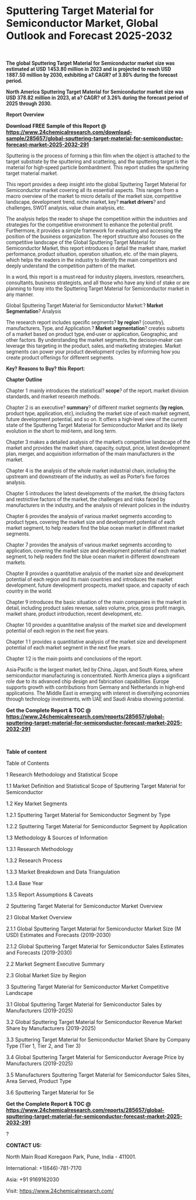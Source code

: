 <h1>Sputtering Target Material for Semiconductor Market, Global Outlook and Forecast 2025-2032</h1><br/><p><span style="font-size:14px"><strong><span style="color:rgb(43, 45, 45); font-family:roboto,sans-serif">The global Sputtering Target Material for Semiconductor market size was estimated at USD 1453.80 million in 2023 and is projected to reach USD 1887.50 million by 2030, exhibiting a? <strong>CAGR</strong>? of 3.80% during the forecast period.</span></strong></span></p>
 
 
 
 <p><span style="font-size:14px"><strong><span style="color:rgb(43, 45, 45); font-family:roboto,sans-serif">North America Sputtering Target Material for Semiconductor market size was USD 378.82 million in 2023, at a? <strong>CAGR</strong>? of 3.26% during the forecast period of 2025 through 2030.</span></strong></span></p>
 
 
 
 <p><span style="font-size:14px"><strong><span style="color:rgb(43, 45, 45); font-family:roboto,sans-serif">Report Overview</span></strong></span></p>
 
 
 
 <div><b>Download FREE Sample of this Report @ <a href="https://www.24chemicalresearch.com/download-sample/285657/global-sputtering-target-material-for-semiconductor-forecast-market-2025-2032-291">https://www.24chemicalresearch.com/download-sample/285657/global-sputtering-target-material-for-semiconductor-forecast-market-2025-2032-291</a></b></div>
 
 
 
 <p><span style="font-size:14px"><span style="color:rgb(43, 45, 45); font-family:roboto,sans-serif">Sputtering is the process of forming a thin film when the object is attached to the target substrate by the sputtering and scattering, and the sputtering target is the material for high-speed particle bombardment. This report studies the sputtering target material market.</span></span></p>
 
 
 
 <p><span style="font-size:14px"><span style="color:rgb(43, 45, 45); font-family:roboto,sans-serif">This report provides a deep insight into the global Sputtering Target Material for Semiconductor market covering all its essential aspects. This ranges from a macro overview of the market to micro details of the market size, competitive landscape, development trend, niche market, key? <strong>market drivers</strong>? and challenges, SWOT analysis, value chain analysis, etc.</span></span></p>
 
 
 
 <p><span style="font-size:14px"><span style="color:rgb(43, 45, 45); font-family:roboto,sans-serif">The analysis helps the reader to shape the competition within the industries and strategies for the competitive environment to enhance the potential profit. Furthermore, it provides a simple framework for evaluating and accessing the position of the business organization. The report structure also focuses on the competitive landscape of the Global Sputtering Target Material for Semiconductor Market, this report introduces in detail the market share, market performance, product situation, operation situation, etc. of the main players, which helps the readers in the industry to identify the main competitors and deeply understand the competition pattern of the market.</span></span></p>
 
 
 
 <p><span style="font-size:14px"><span style="color:rgb(43, 45, 45); font-family:roboto,sans-serif">In a word, this report is a must-read for industry players, investors, researchers, consultants, business strategists, and all those who have any kind of stake or are planning to foray into the Sputtering Target Material for Semiconductor market in any manner.</span></span></p>
 
 
 
 <p><span style="font-size:14px"><span style="color:rgb(43, 45, 45); font-family:roboto,sans-serif">Global Sputtering Target Material for Semiconductor Market:? <strong>Market Segmentation</strong>? Analysis</span></span></p>
 
 
 
 <p><span style="font-size:14px"><span style="color:rgb(43, 45, 45); font-family:roboto,sans-serif">The research report includes specific segments? <strong>by region</strong>? (country), manufacturers, Type, and Application.? <strong>Market segmentation</strong>? creates subsets of a market based on product type, end-user or application, Geographic, and other factors. By understanding the market segments, the decision-maker can leverage this targeting in the product, sales, and marketing strategies. Market segments can power your product development cycles by informing how you create product offerings for different segments.</span></span></p>
 
 
 
 <p><span style="font-size:14px"><strong><span style="color:rgb(43, 45, 45); font-family:roboto,sans-serif">Key? <strong>Reasons to Buy</strong>? this Report:</span></strong></span></p>
 
 
 
 <p><span style="font-size:14px"><strong><span style="color:rgb(43, 45, 45); font-family:roboto,sans-serif">Chapter Outline</span></strong></span></p>
 
 
 
 <p><span style="font-size:14px"><span style="color:rgb(43, 45, 45); font-family:roboto,sans-serif">Chapter 1 mainly introduces the statistical? <strong><strong>scope</strong></strong>? of the report, market division standards, and market research methods.</span></span></p>
 
 
 
 <p><span style="font-size:14px"><span style="color:rgb(43, 45, 45); font-family:roboto,sans-serif">Chapter 2 is an executive? <strong><strong>summary</strong></strong>? of different market segments (<strong>by region</strong>, product type, application, etc), including the market size of each market segment, future development potential, and so on. It offers a high-level view of the current state of the Sputtering Target Material for Semiconductor Market and its likely evolution in the short to mid-term, and long term.</span></span></p>
 
 
 
 <p><span style="font-size:14px"><span style="color:rgb(43, 45, 45); font-family:roboto,sans-serif">Chapter 3 makes a detailed analysis of the market&#39;s competitive landscape of the market and provides the market share, capacity, output, price, latest development plan, merger, and acquisition information of the main manufacturers in the market.</span></span></p>
 
 
 
 <p><span style="font-size:14px"><span style="color:rgb(43, 45, 45); font-family:roboto,sans-serif">Chapter 4 is the analysis of the whole market industrial chain, including the upstream and downstream of the industry, as well as Porter&#39;s five forces analysis.</span></span></p>
 
 
 
 <p><span style="font-size:14px"><span style="color:rgb(43, 45, 45); font-family:roboto,sans-serif">Chapter 5 introduces the latest developments of the market, the driving factors and restrictive factors of the market, the challenges and risks faced by manufacturers in the industry, and the analysis of relevant policies in the industry.</span></span></p>
 
 
 
 <p><span style="font-size:14px"><span style="color:rgb(43, 45, 45); font-family:roboto,sans-serif">Chapter 6 provides the analysis of various market segments according to product types, covering the market size and development potential of each market segment, to help readers find the blue ocean market in different market segments.</span></span></p>
 
 
 
 <p><span style="font-size:14px"><span style="color:rgb(43, 45, 45); font-family:roboto,sans-serif">Chapter 7 provides the analysis of various market segments according to application, covering the market size and development potential of each market segment, to help readers find the blue ocean market in different downstream markets.</span></span></p>
 
 
 
 <p><span style="font-size:14px"><span style="color:rgb(43, 45, 45); font-family:roboto,sans-serif">Chapter 8 provides a quantitative analysis of the market size and development potential of each region and its main countries and introduces the market development, future development prospects, market space, and capacity of each country in the world.</span></span></p>
 
 
 
 <p><span style="font-size:14px"><span style="color:rgb(43, 45, 45); font-family:roboto,sans-serif">Chapter 9 introduces the basic situation of the main companies in the market in detail, including product sales revenue, sales volume, price, gross profit margin, market share, product introduction, recent development, etc.</span></span></p>
 
 
 
 <p><span style="font-size:14px"><span style="color:rgb(43, 45, 45); font-family:roboto,sans-serif">Chapter 10 provides a quantitative analysis of the market size and development potential of each region in the next five years.</span></span></p>
 
 
 
 <p><span style="font-size:14px"><span style="color:rgb(43, 45, 45); font-family:roboto,sans-serif">Chapter 11 provides a quantitative analysis of the market size and development potential of each market segment in the next five years.</span></span></p>
 
 
 
 <p><span style="font-size:14px"><span style="color:rgb(43, 45, 45); font-family:roboto,sans-serif">Chapter 12 is the main points and conclusions of the report.</span></span></p>
 
 
 
 <p><span style="font-size:14px"><span style="color:rgb(43, 45, 45); font-family:roboto,sans-serif">Asia-Pacific is the largest market, led by China, Japan, and South Korea, where semiconductor manufacturing is concentrated. North America plays a significant role due to its advanced chip design and fabrication capabilities. Europe supports growth with contributions from Germany and Netherlands in high-end applications. The Middle East is emerging with interest in diversifying economies through technology investments, with UAE and Saudi Arabia showing potential.</span></span></p>
 
 
 
 <div><b>Get the Complete Report & TOC @ <a href="https://www.24chemicalresearch.com/reports/285657/global-sputtering-target-material-for-semiconductor-forecast-market-2025-2032-291">https://www.24chemicalresearch.com/reports/285657/global-sputtering-target-material-for-semiconductor-forecast-market-2025-2032-291</a></b></div>
 
 
 
 <p><br />
 
 <b>Table of content</b></p>
 
 
 
 <p>Table of Contents<br />
 
 1 Research Methodology and Statistical Scope<br />
 
 1.1 Market Definition and Statistical Scope of Sputtering Target Material for Semiconductor<br />
 
 1.2 Key Market Segments<br />
 
 1.2.1 Sputtering Target Material for Semiconductor Segment by Type<br />
 
 1.2.2 Sputtering Target Material for Semiconductor Segment by Application<br />
 
 1.3 Methodology & Sources of Information<br />
 
 1.3.1 Research Methodology<br />
 
 1.3.2 Research Process<br />
 
 1.3.3 Market Breakdown and Data Triangulation<br />
 
 1.3.4 Base Year<br />
 
 1.3.5 Report Assumptions & Caveats<br />
 
 2 Sputtering Target Material for Semiconductor Market Overview<br />
 
 2.1 Global Market Overview<br />
 
 2.1.1 Global Sputtering Target Material for Semiconductor Market Size (M USD) Estimates and Forecasts (2019-2030)<br />
 
 2.1.2 Global Sputtering Target Material for Semiconductor Sales Estimates and Forecasts (2019-2030)<br />
 
 2.2 Market Segment Executive Summary<br />
 
 2.3 Global Market Size by Region<br />
 
 3 Sputtering Target Material for Semiconductor Market Competitive Landscape<br />
 
 3.1 Global Sputtering Target Material for Semiconductor Sales by Manufacturers (2019-2025)<br />
 
 3.2 Global Sputtering Target Material for Semiconductor Revenue Market Share by Manufacturers (2019-2025)<br />
 
 3.3 Sputtering Target Material for Semiconductor Market Share by Company Type (Tier 1, Tier 2, and Tier 3)<br />
 
 3.4 Global Sputtering Target Material for Semiconductor Average Price by Manufacturers (2019-2025)<br />
 
 3.5 Manufacturers Sputtering Target Material for Semiconductor Sales Sites, Area Served, Product Type<br />
 
 3.6 Sputtering Target Material for Se</p>
 
 
 
 <div><b>Get the Complete Report & TOC @ <a href="https://www.24chemicalresearch.com/reports/285657/global-sputtering-target-material-for-semiconductor-forecast-market-2025-2032-291">https://www.24chemicalresearch.com/reports/285657/global-sputtering-target-material-for-semiconductor-forecast-market-2025-2032-291</a></b></div>
 
 
 
 <p>? </p>
 
 
 
 <p><b>CONTACT US:</b><br />
 
 North Main Road Koregaon Park, Pune, India - 411001.<br />
 
 International: +1(646)-781-7170<br />
 
 Asia: +91 9169162030<br />
 
 Visit: <a href="https://www.24chemicalresearch.com/">https://www.24chemicalresearch.com/</a></p>